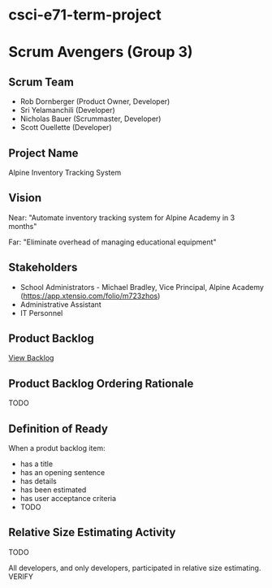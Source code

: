 # csci-e71-term-project
Scrum Avengers (Group 3)
========================

Scrum Team
----------
* Rob Dornberger (Product Owner, Developer)
* Sri Yelamanchili  (Developer)
* Nicholas Bauer (Scrummaster, Developer)
* Scott Ouellette (Developer)

Project Name
------------
Alpine Inventory Tracking System

Vision
------
Near: "Automate inventory tracking system for Alpine Academy in 3 months"

Far: "Eliminate overhead of managing educational equipment"

Stakeholders
------------
* School Administrators - Michael Bradley, Vice Principal, Alpine Academy (https://app.xtensio.com/folio/m723zhos)
* Administrative Assistant
* IT Personnel

Product Backlog
---------------
[View Backlog](https://github.com/scottx611x/csci-e71-term-project/projects/1)

Product Backlog Ordering Rationale
----------------------------------
TODO

Definition of Ready
-------------------
When a produt backlog item:
 * has a title
 * has an opening sentence
 * has details
 * has been estimated
 * has user acceptance criteria
 * TODO
 
 Relative Size Estimating Activity
 ---------------------------------
 TODO
 
 All developers, and only developers, participated in relative size estimating. VERIFY
